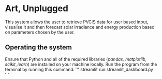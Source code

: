 # Art, Unplugged
This system allows the user to retrieve PVGIS data for user based input, visualise it and then forecast solar irradiance and energy production based on parameters chosen by the user.
## Operating the system
Ensure that Python and all of the required libraries (*pandas, matplotlib, scikit_learn*) are installed on your machine locally. Run the program from the terminal by running this command:
'''
streamlit run streamlit_dashboard.py
'''
